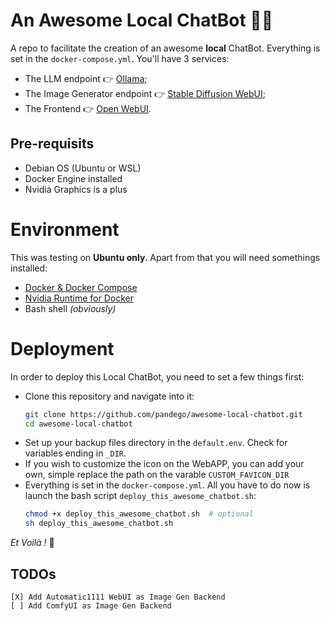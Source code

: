 # An Awesome Local ChatBot 🦾🤖
A repo to facilitate the creation of an awesome **local** ChatBot.
Everything is set in the `docker-compose.yml`. You'll have 3 services:
  - The LLM endpoint 👉 [Ollama](https://ollama.com/library);
  - The Image Generator endpoint 👉 [Stable Diffusion WebUI](https://github.com/AUTOMATIC1111/stable-diffusion-webui);
  - The Frontend 👉 [Open WebUI](https://docs.openwebui.com/).

## Pre-requisits
- Debian OS (Ubuntu or WSL)
- Docker Engine installed
- Nvidia Graphics is a plus

# Environment
This was testing on **Ubuntu only**. Apart from that you will need somethings installed:

- [Docker & Docker Compose](https://docs.docker.com/desktop/install/ubuntu/)
- [Nvidia Runtime for Docker](https://docs.nvidia.com/datacenter/cloud-native/container-toolkit/latest/install-guide.html#installation)
- Bash shell _(obviously)_

# Deployment
In order to deploy this Local ChatBot, you need to set a few things first:
- Clone this repository and navigate into it:
  ```bash
  git clone https://github.com/pandego/awesome-local-chatbot.git
  cd awesome-local-chatbot
  ```
- Set up your backup files directory in the `default.env`. Check for variables ending in `_DIR`.
- If you wish to customize the icon on the WebAPP, you can add your own, simple replace the path on the varable `CUSTOM_FAVICON_DIR`
- Everything is set in the `docker-compose.yml`. All you have to do now is launch the bash script `deploy_this_awesome_chatbot.sh`:
    ```bash
    chmod +x deploy_this_awesome_chatbot.sh  # optional
    sh deploy_this_awesome_chatbot.sh
    ```
_Et Voilà !_ 🎈

## TODOs
    [X] Add Automatic1111 WebUI as Image Gen Backend
    [ ] Add ComfyUI as Image Gen Backend
